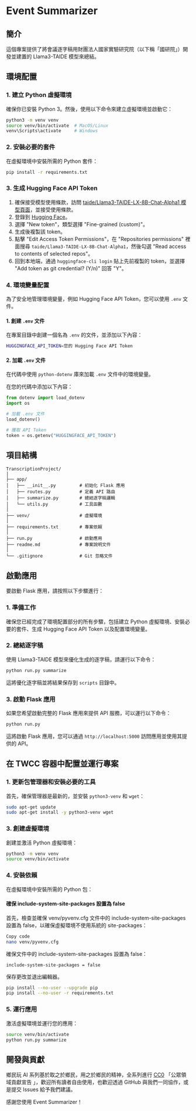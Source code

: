 # Event Summarizer

## 簡介

這個專案提供了將會議逐字稿用財團法人國家實驗研究院（以下稱「國研院」）開發並建置的 Llama3-TAIDE 模型來總結。

## 環境配置

### 1. 建立 Python 虛擬環境

確保你已安裝 Python 3。然後，使用以下命令來建立虛擬環境並啟動它：

```bash
python3 -m venv venv
source venv/bin/activate  # MacOS/Linux
venv\Scripts\activate     # Windows
```

### 2. 安裝必要的套件

在虛擬環境中安裝所需的 Python 套件：

```bash
pip install -r requirements.txt
```

### 3. 生成 Hugging Face API Token

1. 確保接受模型使用條款，訪問 [taide/Llama3-TAIDE-LX-8B-Chat-Alpha1 模型頁面](https://huggingface.co/taide/Llama3-TAIDE-LX-8B-Chat-Alpha1)，並接受使用條款。
2. 登錄到 [Hugging Face](https://huggingface.co/settings/tokens)。
3. 選擇 "New token"，類型選擇 "Fine-grained (custom)"。
4. 生成後複製該 token。
5. 點擊 "Edit Access Token Permissions"，在 "Repositories permissions" 裡面搜尋 `taide/Llama3-TAIDE-LX-8B-Chat-Alpha1`，然後勾選 "Read access to contents of selected repos"。
6. 回到本地端，通過 `huggingface-cli login` 貼上先前複製的 token，並選擇 "Add token as git credential? (Y/n)" 回答 "Y"。

### 4. 環境變量配置

為了安全地管理環境變量，例如 Hugging Face API Token，您可以使用 `.env` 文件。

#### 1. 創建 `.env` 文件

在專案目錄中創建一個名為 `.env` 的文件，並添加以下內容：

```bash
HUGGINGFACE_API_TOKEN=您的 Hugging Face API Token
```

#### 2. 加載 `.env` 文件

在代碼中使用 `python-dotenv` 庫來加載 `.env` 文件中的環境變量。

在您的代碼中添加以下內容：

```python
from dotenv import load_dotenv
import os

# 加載 .env 文件
load_dotenv()

# 獲取 API Token
token = os.getenv("HUGGINGFACE_API_TOKEN")
```

## 項目結構

```plaintext
TranscriptionProject/
│
├── app/
│   ├── __init__.py         # 初始化 Flask 應用
│   ├── routes.py           # 定義 API 路由
│   ├── summarize.py        # 總結逐字稿邏輯
│   └── utils.py            # 工具函數
│
├── venv/                   # 虛擬環境
│
├── requirements.txt        # 專案依賴
│
├── run.py                  # 啟動應用
├── readme.md               # 專案說明文件
│
└── .gitignore              # Git 忽略文件
```

## 啟動應用

要啟動 Flask 應用，請按照以下步驟進行：

### 1. 準備工作

確保您已經完成了環境配置部分的所有步驟，包括建立 Python 虛擬環境、安裝必要的套件、生成 Hugging Face API Token 以及配置環境變量。

### 2. 總結逐字稿

使用 Llama3-TAIDE 模型來優化生成的逐字稿，請運行以下命令：

```bash
python run.py summarize
```

這將優化逐字稿並將結果保存到 `scripts` 目錄中。

### 3. 啟動 Flask 應用

如果您希望啟動完整的 Flask 應用來提供 API 服務，可以運行以下命令：

```bash
python run.py
```

這將啟動 Flask 應用，您可以通過 `http://localhost:5000` 訪問應用並使用其提供的 API。


## 在 TWCC 容器中配置並運行專案

### 1. 更新包管理器和安裝必要的工具

首先，確保管理器是最新的，並安裝 `python3-venv` 和 `wget`：

```bash
sudo apt-get update
sudo apt-get install -y python3-venv wget
```

### 3. 創建虛擬環境

創建並激活 Python 虛擬環境：

```bash
python3 -m venv venv
source venv/bin/activate
```

### 4. 安裝依賴

在虛擬環境中安裝所需的 Python 包：

#### 確保 include-system-site-packages 設置為 false

首先，檢查並確保 venv/pyvenv.cfg 文件中的 include-system-site-packages 設置為 false，以確保虛擬環境不使用系統的 site-packages：

```bash
Copy code
nano venv/pyvenv.cfg
```

確保文件中的 include-system-site-packages 設置為 false：

```plaintext
include-system-site-packages = false
```

保存更改並退出編輯器。

```bash
pip install --no-user --upgrade pip
pip install --no-user -r requirements.txt
```

### 5. 運行應用

激活虛擬環境並運行您的應用：

```bash
source venv/bin/activate
python run.py summarize
```

## 開發與貢獻

鄉民玩 AI 系列基於取之於鄉民，用之於鄉民的精神，全系列進行 [CC0](https://ti-wb.github.io/creativecommon-tw/cc0.html) 「公眾領域貢獻宣告 」，歡迎所有讀者自由使用，也歡迎透過 GitHub 與我們一同協作，或是提交 Issues 給予我們建議。

感謝您使用 Event Summarizer！

